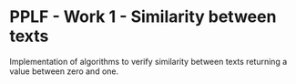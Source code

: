 # PPLF - Work 1 - Similarity between texts

Implementation of algorithms to verify similarity between texts returning a value between zero and one.

